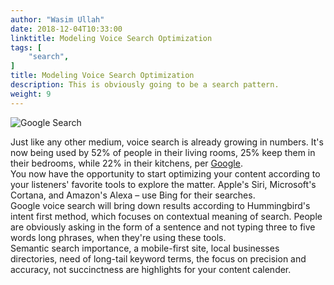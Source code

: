 ```yaml
---
author: "Wasim Ullah"
date: 2018-12-04T10:33:00
linktitle: Modeling Voice Search Optimization
tags: [
    "search",
]
title: Modeling Voice Search Optimization
description: This is obviously going to be a search pattern.
weight: 9
---
```


![Google Search](/images/vs.jpg)

Just like any other medium, voice search is already growing in numbers. It's now being used by 52% of people in their living rooms, 25% keep them in their bedrooms, while 22% in their kitchens, per <a href="https://www.thinkwithgoogle.com/consumer-insights/voice-assistance-consumer-experience/">Google</a>.<br>
You now have the opportunity to start optimizing your content according to your listeners' favorite tools to explore the matter. Apple's Siri, Microsoft's Cortana, and Amazon's Alexa – use Bing for their searches.<br>
Google voice search will bring down results according to Hummingbird's intent first method, which focuses on contextual meaning of search. People are obviously asking in the form of a sentence and not typing three to five words long phrases, when they're using these tools.<br>
Semantic search importance, a mobile-first site, local businesses directories, need of long-tail keyword terms, the focus on precision and accuracy, not succinctness are highlights for your content calender.
